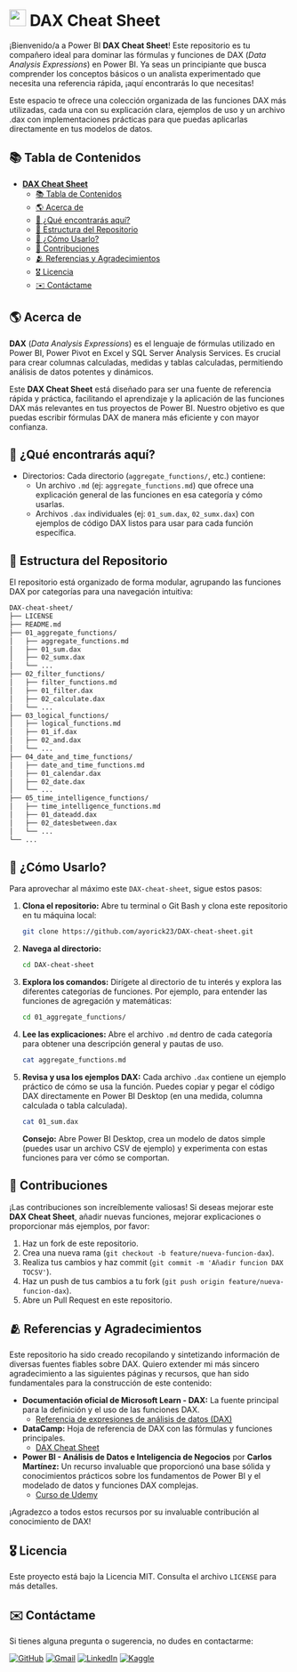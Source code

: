 # <img width="30" height="30" src="https://img.icons8.com/?size=100&id=Ny0t2MYrJ70p&format=png&color=000000" alt="power-bi"> **DAX Cheat Sheet**

¡Bienvenido/a a Power BI **DAX Cheat Sheet**! Este repositorio es tu compañero ideal para dominar las fórmulas y funciones de DAX (_Data Analysis Expressions_) en Power BI. Ya seas un principiante que busca comprender los conceptos básicos o un analista experimentado que necesita una referencia rápida, ¡aquí encontrarás lo que necesitas!

Este espacio te ofrece una colección organizada de las funciones DAX más utilizadas, cada una con su explicación clara, ejemplos de uso y un archivo .dax con implementaciones prácticas para que puedas aplicarlas directamente en tus modelos de datos.

## 📚 Tabla de Contenidos

- [ **DAX Cheat Sheet**](#-dax-cheat-sheet)
  - [📚 Tabla de Contenidos](#-tabla-de-contenidos)
  - [🌎 Acerca de](#-acerca-de)
  - [🚀 ¿Qué encontrarás aquí?](#-qué-encontrarás-aquí)
  - [📂 Estructura del Repositorio](#-estructura-del-repositorio)
  - [📝 ¿Cómo Usarlo?](#-cómo-usarlo)
  - [🤝 Contribuciones](#-contribuciones)
  - [🫂 Referencias y Agradecimientos](#-referencias-y-agradecimientos)
  - [🎖️ Licencia](#️-licencia)
  - [✉️ Contáctame](#️-contáctame)

## 🌎 Acerca de

**DAX** (_Data Analysis Expressions_) es el lenguaje de fórmulas utilizado en Power BI, Power Pivot en Excel y SQL Server Analysis Services. Es crucial para crear columnas calculadas, medidas y tablas calculadas, permitiendo análisis de datos potentes y dinámicos.

Este **DAX Cheat Sheet** está diseñado para ser una fuente de referencia rápida y práctica, facilitando el aprendizaje y la aplicación de las funciones DAX más relevantes en tus proyectos de Power BI. Nuestro objetivo es que puedas escribir fórmulas DAX de manera más eficiente y con mayor confianza.

## 🚀 ¿Qué encontrarás aquí?

- Directorios: Cada directorio (`aggregate_functions/`, etc.) contiene:
  - Un archivo `.md` (ej: `aggregate_functions.md`) que ofrece una explicación general de las funciones en esa categoría y cómo usarlas.
  - Archivos `.dax` individuales (ej: `01_sum.dax`, `02_sumx.dax`) con ejemplos de código DAX listos para usar para cada función específica.

## 📂 Estructura del Repositorio

El repositorio está organizado de forma modular, agrupando las funciones DAX por categorías para una navegación intuitiva:

```bash
DAX-cheat-sheet/
├── LICENSE
├── README.md
├── 01_aggregate_functions/
│   ├── aggregate_functions.md
│   ├── 01_sum.dax
│   ├── 02_sumx.dax
│   └── ...
├── 02_filter_functions/
│   ├── filter_functions.md
│   ├── 01_filter.dax
│   ├── 02_calculate.dax
│   └── ...
├── 03_logical_functions/
│   ├── logical_functions.md
│   ├── 01_if.dax
│   ├── 02_and.dax
│   └── ...
├── 04_date_and_time_functions/
│   ├── date_and_time_functions.md
│   ├── 01_calendar.dax
│   ├── 02_date.dax
│   └── ...
├── 05_time_intelligence_functions/
│   ├── time_intelligence_functions.md
│   ├── 01_dateadd.dax
│   ├── 02_datesbetween.dax
│   └── ...
└── ...
```

## 📝 ¿Cómo Usarlo?

Para aprovechar al máximo este `DAX-cheat-sheet`, sigue estos pasos:

1. **Clona el repositorio:** Abre tu terminal o Git Bash y clona este repositorio en tu máquina local:

   ```bash
   git clone https://github.com/ayorick23/DAX-cheat-sheet.git
   ```

2. **Navega al directorio:**

   ```bash
   cd DAX-cheat-sheet
   ```

3. **Explora los comandos:** Dirígete al directorio de tu interés y explora las diferentes categorías de funciones. Por ejemplo, para entender las funciones de agregación y matemáticas:

   ```bash
   cd 01_aggregate_functions/
   ```

4. **Lee las explicaciones:** Abre el archivo `.md` dentro de cada categoría para obtener una descripción general y pautas de uso.

   ```bash
   cat aggregate_functions.md
   ```

5. **Revisa y usa los ejemplos DAX:** Cada archivo `.dax` contiene un ejemplo práctico de cómo se usa la función. Puedes copiar y pegar el código DAX directamente en Power BI Desktop (en una medida, columna calculada o tabla calculada).

   ```bash
   cat 01_sum.dax
   ```

   **Consejo:** Abre Power BI Desktop, crea un modelo de datos simple (puedes usar un archivo CSV de ejemplo) y experimenta con estas funciones para ver cómo se comportan.

## 🤝 Contribuciones

¡Las contribuciones son increíblemente valiosas! Si deseas mejorar este **DAX Cheat Sheet**, añadir nuevas funciones, mejorar explicaciones o proporcionar más ejemplos, por favor:

1. Haz un fork de este repositorio.
2. Crea una nueva rama (`git checkout -b feature/nueva-funcion-dax`).
3. Realiza tus cambios y haz commit (`git commit -m 'Añadir funcion DAX TOCSV'`).
4. Haz un push de tus cambios a tu fork (`git push origin feature/nueva-funcion-dax`).
5. Abre un Pull Request en este repositorio.

## 🫂 Referencias y Agradecimientos

Este repositorio ha sido creado recopilando y sintetizando información de diversas fuentes fiables sobre DAX. Quiero extender mi más sincero agradecimiento a las siguientes páginas y recursos, que han sido fundamentales para la construcción de este contenido:

- **Documentación oficial de Microsoft Learn - DAX:** La fuente principal para la definición y el uso de las funciones DAX.
  - [Referencia de expresiones de análisis de datos (DAX)](https://learn.microsoft.com/es-es/dax/)
- **DataCamp:** Hoja de referencia de DAX con las fórmulas y funciones principales.
  - [DAX Cheat Sheet](https://www.datacamp.com/cheat-sheet/dax-cheat-sheet)
- **Power BI - Análisis de Datos e Inteligencia de Negocios** por **Carlos Martínez:** Un recurso invaluable que proporcionó una base sólida y conocimientos prácticos sobre los fundamentos de Power BI y el modelado de datos y funciones DAX complejas.
  - [Curso de Udemy](https://www.udemy.com/course/power-bi-analisis-de-datos-e-inteligencia-de-negocios/?kw=power+bi+-+analisis&src=sac&couponCode=ST21MT30625G2)

¡Agradezco a todos estos recursos por su invaluable contribución al conocimiento de DAX!

## 🎖️ Licencia

Este proyecto está bajo la Licencia MIT. Consulta el archivo `LICENSE` para más detalles.

## ✉️ Contáctame

Si tienes alguna pregunta o sugerencia, no dudes en contactarme:

[![GitHub](https://img.shields.io/badge/-GitHub-181717?style=flat&logo=github&logoColor=white)](https://github.com/ayorick23)
[![Gmail](https://img.shields.io/badge/-Email-D14836?style=flat&logo=gmail&logoColor=white)](mailto:mayorickhenry@gmail.com)
[![LinkedIn](https://img.shields.io/badge/-LinkedIn-blue?style=flat&logo=linkedin&logoColor=white)](https://linkedin.com/in/dereckmendez/)
[![Kaggle](https://img.shields.io/badge/-Kaggle-181717?style=flat&logo=kaggle&logoColor=white)](https://www.kaggle.com/dereckmendez)
